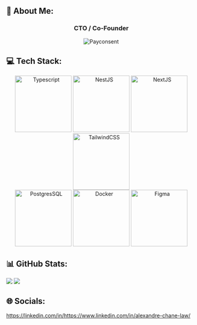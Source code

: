 ## 💫 About Me:

<h3 align="center">CTO / Co-Founder</h3>
<p align="center">
  <img src="https://app.payconsent.io/logo-payconsent.svg" alt="Payconsent"></img>
</p>

## 💻 Tech Stack:
<div align="center">
  <img src="https://github.com/NargusS/Narguss/assets/28908164/484fd0c7-596a-46f4-bb8d-082e62317c3f" alt="Typescript" width="150"/>
  <img src="https://github.com/NargusS/Narguss/assets/28908164/b30da666-cd65-4ffc-bade-16c5f4c645cc" alt="NestJS" width="150"/>
  <img src="https://github.com/NargusS/Narguss/assets/28908164/19f15711-e137-40f5-b2bc-288c597bd752" alt="NextJS" width="150"/>
  <img src="https://github.com/NargusS/Narguss/assets/28908164/e8439eb0-2a57-46c5-bbc5-5e9891c0414d" alt="TailwindCSS" width="150"/>
</div>
<div align="center">
  <img src="https://github.com/NargusS/Narguss/assets/28908164/de299a50-6ce7-460e-9113-ede3075ef517" alt="PostgresSQL" width="150"/>
  <img src="https://github.com/NargusS/Narguss/assets/28908164/64002445-73c0-4b31-bf5a-cb92c94ae251" alt="Docker" width="150"/>
  <img src="https://github.com/NargusS/Narguss/assets/28908164/f5267f1a-862e-4dc5-bdb6-f4f261dd80c7" alt="Figma" width="150"/>  
</div>


## 📊 GitHub Stats:
![](https://github-readme-stats.vercel.app/api?username=Narguss&theme=bear&hide_border=false&include_all_commits=false&count_private=false)
![](https://github-readme-stats.vercel.app/api/top-langs/?username=Narguss&theme=bear&hide_border=false&include_all_commits=false&count_private=false&layout=compact)

## 🌐 Socials:
https://linkedin.com/in/https://www.linkedin.com/in/alexandre-chane-law/
